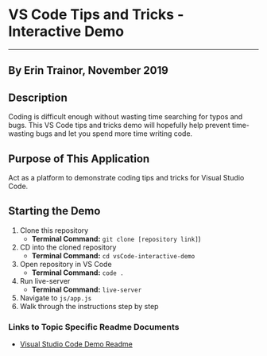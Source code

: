 # VS Code Tips and Tricks - Interactive Demo
---
## By Erin Trainor, November 2019

## Description
Coding is difficult enough without wasting time searching for typos and bugs. This VS Code tips and tricks demo will hopefully help prevent time-wasting bugs and let you spend more time writing code.

## Purpose of This Application
Act as a platform to demonstrate coding tips and tricks for Visual Studio Code.

## Starting the Demo
1. Clone this repository 
    - **Terminal Command:** `git clone [repository link]`)
2. CD into the cloned repository
    - **Terminal Command:** `cd vsCode-interactive-demo`
3. Open repository in VS Code
    - **Terminal Command:** `code .`
4. Run live-server
    - **Terminal Command:** `live-server`
5. Navigate to `js/app.js`
6. Walk through the instructions step by step

### Links to Topic Specific Readme Documents
- [Visual Studio Code Demo Readme](./docs/VS_CODE.md)
